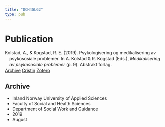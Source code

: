```yaml
---
title: "DCH4GLG2"
type: pub
---
```

<h1>Publication</h1>
<article id="csl-bib-container-DCH4GLG2" class="csl-bib-container">
  <div class="csl-bib-body" style="line-height: 1.35; padding-left: 1em; text-indent:-1em;">
  <div class="csl-entry">Kolstad, A., &amp; Kogstad, R. E. (2019). Psykologisering og medikalisering av psykososiale problemer. In A. Kolstad &amp; R. Kogstad (Eds.), <i>Medikalisering av psykososiale problemer</i> (p. 9). Abstrakt forlag.</div>
</div>
  <div class="csl-bib-buttons">
    <a href="#taxonomy-article-DCH4GLG2" class="csl-bib-button">Archive</a>
    <a href alt="Cristin URL" class="csl-bib-button">Cristin</a>
    <a href alt="Zotero URL" class="csl-bib-button">Zotero</a>
  </div>
  <div id="csl-bib-meta-container-DCH4GLG2"></div>
</article>
<div id="csl-bib-meta-DCH4GLG2" class="csl-bib-meta">
  <article id="taxonomy-article-DCH4GLG2" class="taxonomy-article">
    <h1>Archive</h1>
    <ul>
      <li>Inland Norway University of Applied Sciences</li>
      <li>Faculty of Social and Health Sciences</li>
      <li>Department of Social Work and Guidance</li>
      <li>2019</li>
      <li>August</li>
    </ul>
  </article>
</div>
